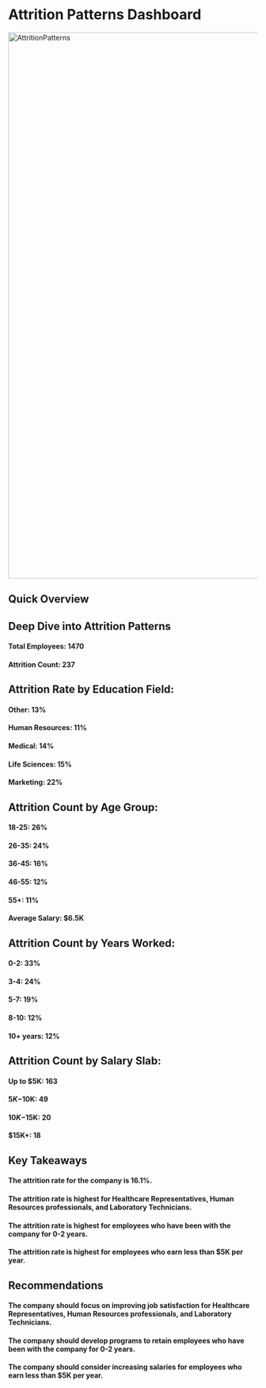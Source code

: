 # Attrition Patterns Dashboard

<img width="1101" alt="AttritionPatterns" src="https://github.com/amoghabn/attrition_patterns_dashboard/assets/112653296/1b2bc042-155a-463c-8283-419b2d822aee">

## Quick Overview 

## Deep Dive into Attrition Patterns

#### Total Employees: 1470
#### Attrition Count: 237

## Attrition Rate by Education Field:
#### Other: 13%
#### Human Resources: 11%
#### Medical: 14%
#### Life Sciences: 15%
#### Marketing: 22%

## Attrition Count by Age Group:
#### 18-25: 26%
#### 26-35: 24%
#### 36-45: 16%
#### 46-55: 12%
#### 55+: 11%
#### Average Salary: $6.5K

## Attrition Count by Years Worked:
#### 0-2: 33%
#### 3-4: 24%
#### 5-7: 19%
#### 8-10: 12%
#### 10+ years: 12%

## Attrition Count by Salary Slab:
#### Up to $5K: 163
#### $5K-$10K: 49
#### $10K-$15K: 20
#### $15K+: 18

## Key Takeaways

#### The attrition rate for the company is 16.1%.
#### The attrition rate is highest for Healthcare Representatives, Human Resources professionals, and Laboratory Technicians.
#### The attrition rate is highest for employees who have been with the company for 0-2 years.
#### The attrition rate is highest for employees who earn less than $5K per year.

## Recommendations

#### The company should focus on improving job satisfaction for Healthcare Representatives, Human Resources professionals, and Laboratory Technicians.
#### The company should develop programs to retain employees who have been with the company for 0-2 years.
#### The company should consider increasing salaries for employees who earn less than $5K per year.

